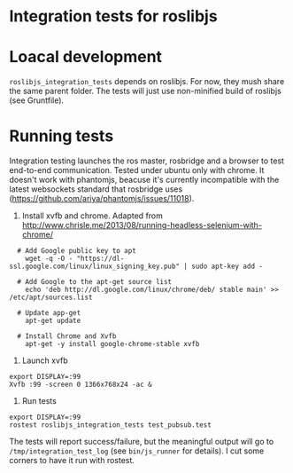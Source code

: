 Integration tests for roslibjs
========

# Loacal development

`roslibjs_integration_tests` depends on roslibjs. For now, they mush
share the same parent folder. The tests will just use non-minified
build of roslibjs (see Gruntfile).

# Running tests

Integration testing launches the ros master, rosbridge and a browser
to test end-to-end communication. Tested under ubuntu only with
chrome. It doesn't work with phantomjs, beacuse it's currently
incompatible with the latest websockets standard that rosbridge uses
(https://github.com/ariya/phantomjs/issues/11018).

 1. Install xvfb and chrome. Adapted from http://www.chrisle.me/2013/08/running-headless-selenium-with-chrome/

```
  # Add Google public key to apt
    wget -q -O - "https://dl-ssl.google.com/linux/linux_signing_key.pub" | sudo apt-key add -

  # Add Google to the apt-get source list
    echo 'deb http://dl.google.com/linux/chrome/deb/ stable main' >> /etc/apt/sources.list

  # Update app-get
    apt-get update

  # Install Chrome and Xvfb
    apt-get -y install google-chrome-stable xvfb

```

 1. Launch xvfb

```
export DISPLAY=:99
Xvfb :99 -screen 0 1366x768x24 -ac &
```

 1. Run tests

```
export DISPLAY=:99
rostest roslibjs_integration_tests test_pubsub.test
```

The tests will report success/failure, but the meaningful output will
go to `/tmp/integration_test_log` (see `bin/js_runner` for
details). I cut some corners to have it run with rostest.
